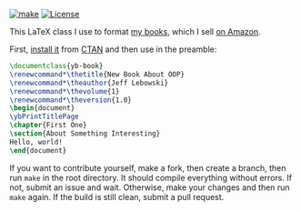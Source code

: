 [![make](https://github.com/yegor256/yb-book/actions/workflows/make.yml/badge.svg)](https://github.com/yegor256/yb-book/actions/workflows/make.yml)
[![License](https://img.shields.io/badge/license-MIT-green.svg)](https://github.com/yegor256/yb-book/blob/master/LICENSE.txt)

This LaTeX class I use to format [my books](https://www.yegor256.com/books.html), 
which I sell [on Amazon](https://www.amazon.com/Yegor-Bugayenko/e/B01AM1QMDK).

First, [install it](https://en.wikibooks.org/wiki/LaTeX/Installing_Extra_Packages)
from [CTAN](https://ctan.org/pkg/yb-book) 
and then use in the preamble:

```tex
\documentclass{yb-book}
\renewcommand*\thetitle{New Book About OOP}
\renewcommand*\theauthor{Jeff Lebowski}
\renewcommand*\thevolume{1}
\renewcommand*\theversion{1.0}
\begin{document}
\ybPrintTitlePage
\chapter{First One}
\section{About Something Interesting}
Hello, world!
\end{document}
```

If you want to contribute yourself, make a fork, then create a branch, 
then run `make` in the root directory.
It should compile everything without errors. If not, submit an issue and wait.
Otherwise, make your changes and then run `make` again. If the build is
still clean, submit a pull request.
